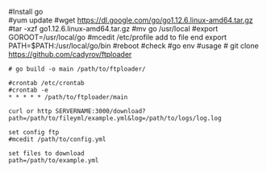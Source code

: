     
#Install go    
    #yum update
    #wget https://dl.google.com/go/go1.12.6.linux-amd64.tar.gz
    #tar -xzf go1.12.6.linux-amd64.tar.gz
    #mv go /usr/local
    #export GOROOT=/usr/local/go
    #mcedit /etc/profile
    add to file end export PATH=$PATH:/usr/local/go/bin
    #reboot
#check 
    #go env
#usage
    # git clone https://github.com/cadyrov/ftploader
    
    # go build -o main /path/to/ftploader/
    
    #crontab /etc/crontab 
    #crontab -e
    * * * * * /path/to/ftploader/main
    
    curl or http SERVERNAME:3000/download?path=/path/to/fileyml/example.yml&log=/path/to/logs/log.log

    set config ftp 
    #mcedit /path/to/config.yml

    set files to download 
    path=/path/to/example.yml
    
